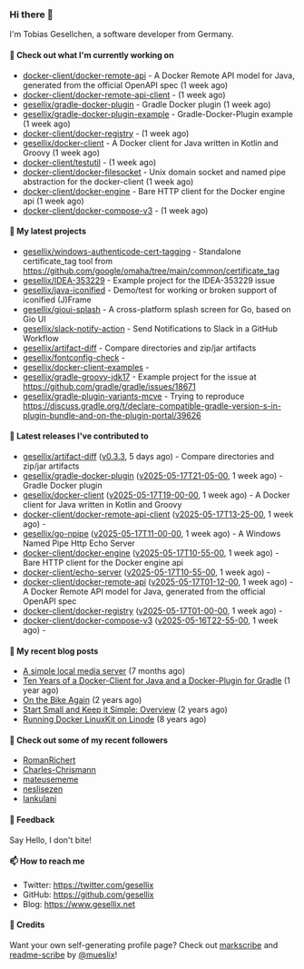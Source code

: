 ### Hi there 👋

I'm Tobias Gesellchen, a software developer from Germany.

#### 👷 Check out what I'm currently working on

- [docker-client/docker-remote-api](https://github.com/docker-client/docker-remote-api) - A Docker Remote API model for Java, generated from the official OpenAPI spec (1 week ago)
- [docker-client/docker-remote-api-client](https://github.com/docker-client/docker-remote-api-client) -  (1 week ago)
- [gesellix/gradle-docker-plugin](https://github.com/gesellix/gradle-docker-plugin) - Gradle Docker plugin (1 week ago)
- [gesellix/gradle-docker-plugin-example](https://github.com/gesellix/gradle-docker-plugin-example) - Gradle-Docker-Plugin example (1 week ago)
- [docker-client/docker-registry](https://github.com/docker-client/docker-registry) -  (1 week ago)
- [gesellix/docker-client](https://github.com/gesellix/docker-client) - A Docker client for Java written in Kotlin and Groovy (1 week ago)
- [docker-client/testutil](https://github.com/docker-client/testutil) -  (1 week ago)
- [docker-client/docker-filesocket](https://github.com/docker-client/docker-filesocket) - Unix domain socket and named pipe abstraction for the docker-client (1 week ago)
- [docker-client/docker-engine](https://github.com/docker-client/docker-engine) - Bare HTTP client for the Docker engine api (1 week ago)
- [docker-client/docker-compose-v3](https://github.com/docker-client/docker-compose-v3) -  (1 week ago)

#### 🌱 My latest projects

- [gesellix/windows-authenticode-cert-tagging](https://github.com/gesellix/windows-authenticode-cert-tagging) - Standalone certificate_tag tool from https://github.com/google/omaha/tree/main/common/certificate_tag
- [gesellix/IDEA-353229](https://github.com/gesellix/IDEA-353229) - Example project for the IDEA-353229 issue
- [gesellix/java-iconified](https://github.com/gesellix/java-iconified) - Demo/test for working or broken support of iconified (J)Frame
- [gesellix/gioui-splash](https://github.com/gesellix/gioui-splash) - A cross-platform splash screen for Go, based on Gio UI
- [gesellix/slack-notify-action](https://github.com/gesellix/slack-notify-action) - Send Notifications to Slack in a GitHub Workflow
- [gesellix/artifact-diff](https://github.com/gesellix/artifact-diff) - Compare directories and zip/jar artifacts
- [gesellix/fontconfig-check](https://github.com/gesellix/fontconfig-check) - 
- [gesellix/docker-client-examples](https://github.com/gesellix/docker-client-examples) - 
- [gesellix/gradle-groovy-jdk17](https://github.com/gesellix/gradle-groovy-jdk17) - Example project for the issue at https://github.com/gradle/gradle/issues/18671
- [gesellix/gradle-plugin-variants-mcve](https://github.com/gesellix/gradle-plugin-variants-mcve) - Trying to reproduce https://discuss.gradle.org/t/declare-compatible-gradle-version-s-in-plugin-bundle-and-on-the-plugin-portal/39626

#### 🔭 Latest releases I've contributed to

- [gesellix/artifact-diff](https://github.com/gesellix/artifact-diff) ([v0.3.3](https://github.com/gesellix/artifact-diff/releases/tag/v0.3.3), 5 days ago) - Compare directories and zip/jar artifacts
- [gesellix/gradle-docker-plugin](https://github.com/gesellix/gradle-docker-plugin) ([v2025-05-17T21-05-00](https://github.com/gesellix/gradle-docker-plugin/releases/tag/v2025-05-17T21-05-00), 1 week ago) - Gradle Docker plugin
- [gesellix/docker-client](https://github.com/gesellix/docker-client) ([v2025-05-17T19-00-00](https://github.com/gesellix/docker-client/releases/tag/v2025-05-17T19-00-00), 1 week ago) - A Docker client for Java written in Kotlin and Groovy
- [docker-client/docker-remote-api-client](https://github.com/docker-client/docker-remote-api-client) ([v2025-05-17T13-25-00](https://github.com/docker-client/docker-remote-api-client/releases/tag/v2025-05-17T13-25-00), 1 week ago) - 
- [gesellix/go-npipe](https://github.com/gesellix/go-npipe) ([v2025-05-17T11-00-00](https://github.com/gesellix/go-npipe/releases/tag/v2025-05-17T11-00-00), 1 week ago) - A Windows Named Pipe Http Echo Server
- [docker-client/docker-engine](https://github.com/docker-client/docker-engine) ([v2025-05-17T10-55-00](https://github.com/docker-client/docker-engine/releases/tag/v2025-05-17T10-55-00), 1 week ago) - Bare HTTP client for the Docker engine api
- [docker-client/echo-server](https://github.com/docker-client/echo-server) ([v2025-05-17T10-55-00](https://github.com/docker-client/echo-server/releases/tag/v2025-05-17T10-55-00), 1 week ago) - 
- [docker-client/docker-remote-api](https://github.com/docker-client/docker-remote-api) ([v2025-05-17T01-12-00](https://github.com/docker-client/docker-remote-api/releases/tag/v2025-05-17T01-12-00), 1 week ago) - A Docker Remote API model for Java, generated from the official OpenAPI spec
- [docker-client/docker-registry](https://github.com/docker-client/docker-registry) ([v2025-05-17T01-00-00](https://github.com/docker-client/docker-registry/releases/tag/v2025-05-17T01-00-00), 1 week ago) - 
- [docker-client/docker-compose-v3](https://github.com/docker-client/docker-compose-v3) ([v2025-05-16T22-55-00](https://github.com/docker-client/docker-compose-v3/releases/tag/v2025-05-16T22-55-00), 1 week ago) - 

#### 📜 My recent blog posts

- [A simple local media server](https://www.gesellix.net/posts/a-simple-local-media-server/) (7 months ago)
- [Ten Years of a Docker-Client for Java and a Docker-Plugin for Gradle](https://www.gesellix.net/posts/ten-years-docker-client-and-gradle-plugin/) (1 year ago)
- [On the Bike Again](https://www.gesellix.net/posts/on-the-bike-again/) (2 years ago)
- [Start Small and Keep it Simple: Overview](https://www.gesellix.net/posts/start-small-keep-it-simple--overview/) (2 years ago)
- [Running Docker LinuxKit on Linode](https://www.gesellix.net/posts/running-docker-linuxkit-on-linode/) (8 years ago)



#### 👯 Check out some of my recent followers

- [RomanRichert](https://github.com/RomanRichert)
- [Charles-Chrismann](https://github.com/Charles-Chrismann)
- [mateusememe](https://github.com/mateusememe)
- [neslisezen](https://github.com/neslisezen)
- [Iankulani](https://github.com/Iankulani)

#### 💬 Feedback

Say Hello, I don't bite!

#### 📫 How to reach me

- Twitter: https://twitter.com/gesellix
- GitHub: https://github.com/gesellix
- Blog: https://www.gesellix.net

#### 🙇 Credits

Want your own self-generating profile page? Check out [markscribe](https://github.com/muesli/markscribe)
and [readme-scribe](https://github.com/muesli/readme-scribe) by [@mueslix](https://twitter.com/mueslix)!
